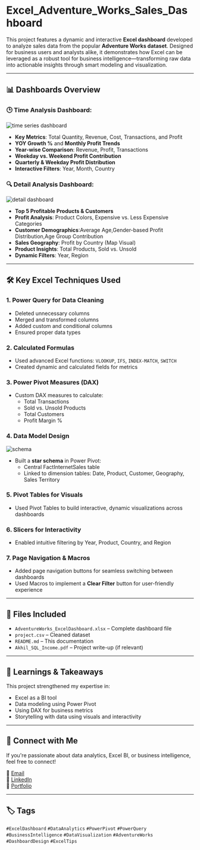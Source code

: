 # Excel_Adventure_Works_Sales_Dashboard

This project features a dynamic and interactive **Excel dashboard** developed to analyze sales data from the popular **Adventure Works dataset**. Designed for business users and analysts alike, it demonstrates how Excel can be leveraged as a robust tool for business intelligence—transforming raw data into actionable insights through smart modeling and visualization.

---

## 📊 Dashboards Overview
### 🕒 Time Analysis Dashboard:
![time series dashboard](https://github.com/user-attachments/assets/2b573f0c-367d-497c-827c-9ef48bebe70f)

- **Key Metrics**: Total Quantity, Revenue, Cost, Transactions, and Profit
- **YOY Growth %** and **Monthly Profit Trends**
- **Year-wise Comparison**: Revenue, Profit, Transactions
- **Weekday vs. Weekend Profit Contribution**
- **Quarterly & Weekday Profit Distribution**
- **Interactive Filters**: Year, Month, Country

### 🔍 Detail Analysis Dashboard:
![detail dashboard](https://github.com/user-attachments/assets/9c5c49c7-699e-4e83-8012-15e47bb93e5e)

- **Top 5 Profitable Products & Customers**
- **Profit Analysis**: Product Colors, Expensive vs. Less Expensive Categories
- **Customer Demographics**:Average Age,Gender-based Profit Distribution,Age Group Contribution
- **Sales Geography**: Profit by Country (Map Visual)
- **Product Insights**: Total Products, Sold vs. Unsold
- **Dynamic Filters**: Year, Region

---

## 🛠️ Key Excel Techniques Used

### 1. Power Query for Data Cleaning
- Deleted unnecessary columns
- Merged and transformed columns
- Added custom and conditional columns
- Ensured proper data types

### 2. Calculated Formulas
- Used advanced Excel functions: `VLOOKUP`, `IFS`, `INDEX-MATCH`, `SWITCH`
- Created dynamic and calculated fields for metrics

### 3. Power Pivot Measures (DAX)
- Custom DAX measures to calculate:
  - Total Transactions
  - Sold vs. Unsold Products
  - Total Customers
  - Profit Margin %

### 4. Data Model Design
![schema](https://github.com/user-attachments/assets/9ba244b6-ca5c-419e-90fa-e18f82198be5)

- Built a **star schema** in Power Pivot:
  - Central FactInternetSales table
  - Linked to dimension tables: Date, Product, Customer, Geography, Sales Territory

### 5. Pivot Tables for Visuals
- Used Pivot Tables to build interactive, dynamic visualizations across dashboards

### 6. Slicers for Interactivity
- Enabled intuitive filtering by Year, Product, Country, and Region

### 7. Page Navigation & Macros
- Added page navigation buttons for seamless switching between dashboards
- Used Macros to implement a **Clear Filter** button for user-friendly experience

---

## 📁 Files Included
- `AdventureWorks_ExcelDashboard.xlsx` – Complete dashboard file
- `project.csv` – Cleaned dataset
- `README.md` – This documentation
- `Akhil_SQL_Income.pdf` – Project write-up (if relevant)

---

## 📌 Learnings & Takeaways
This project strengthened my expertise in:
- Excel as a BI tool
- Data modeling using Power Pivot
- Using DAX for business metrics
- Storytelling with data using visuals and interactivity

---

## 🔗 Connect with Me

If you're passionate about data analytics, Excel BI, or business intelligence, feel free to connect!

📧 [Email](mailto:your.email@example.com)  
💼 [LinkedIn](https://www.linkedin.com/in/your-profile/)  
📂 [Portfolio](https://your-portfolio-link.com)

---

## 🏷️ Tags

`#ExcelDashboard` `#DataAnalytics` `#PowerPivot` `#PowerQuery` `#BusinessIntelligence` `#DataVisualization` `#AdventureWorks` `#DashboardDesign` `#ExcelTips`
